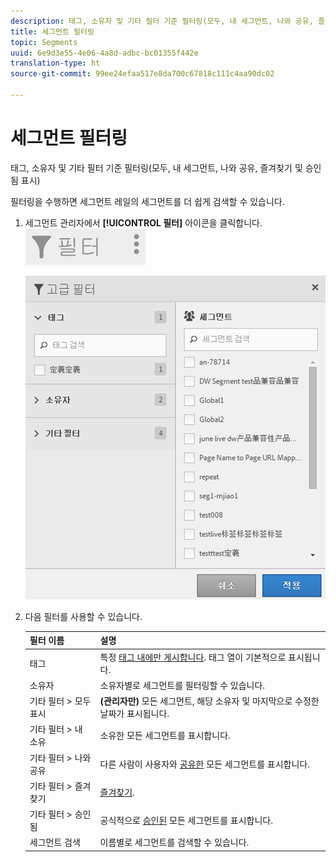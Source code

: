 ```yaml
---
description: 태그, 소유자 및 기타 필터 기준 필터링(모두, 내 세그먼트, 나와 공유, 즐겨찾기 및 승인됨 표시)
title: 세그먼트 필터링
topic: Segments
uuid: 6e9d3e55-4e06-4a8d-adbc-bc01355f442e
translation-type: ht
source-git-commit: 99ee24efaa517e8da700c67818c111c4aa90dc02

---
```



# 세그먼트 필터링

태그, 소유자 및 기타 필터 기준 필터링(모두, 내 세그먼트, 나와 공유, 즐겨찾기 및 승인됨 표시)

필터링을 수행하면 세그먼트 레일의 세그먼트를 더 쉽게 검색할 수 있습니다.

1. 세그먼트 관리자에서 **[!UICONTROL 필터]** 아이콘을 클릭합니다. ![](assets/filter_icon.png)

   ![](assets/filtering.png)

1. 다음 필터를 사용할 수 있습니다.

   | 필터 이름 | 설명 |
   |---|---|
   | 태그 | 특정 [태그 내에만 게시합니다](/help/components/c-segmentation/c-segmentation-workflow/seg-tag.md). 태그 열이 기본적으로 표시됩니다. |
   | 소유자 | 소유자별로 세그먼트를 필터링할 수 있습니다. |
   | 기타 필터 > 모두 표시 | **(관리자만)** 모든 세그먼트, 해당 소유자 및 마지막으로 수정한 날짜가 표시됩니다. |
   | 기타 필터 > 내 소유 | 소유한 모든 세그먼트를 표시합니다. |
   | 기타 필터 > 나와 공유 | 다른 사람이 사용자와 [공유한](/help/components/c-segmentation/c-segmentation-workflow/t-seg-share.md) 모든 세그먼트를 표시합니다. |
   | 기타 필터 > 즐겨찾기 |  [즐겨찾기](/help/components/c-segmentation/c-segmentation-workflow/t-seg-favorite.md). |
   | 기타 필터 > 승인됨 | 공식적으로 [승인된](/help/components/c-segmentation/c-segmentation-workflow/seg-approve.md) 모든 세그먼트를 표시합니다. |
   | 세그먼트 검색 | 이름별로 세그먼트를 검색할 수 있습니다. |

